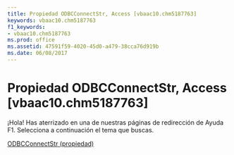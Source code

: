 ```yaml
---
title: Propiedad ODBCConnectStr, Access [vbaac10.chm5187763]
keywords: vbaac10.chm5187763
f1_keywords:
- vbaac10.chm5187763
ms.prod: office
ms.assetid: 47591f59-4020-45d0-a479-38cca76d919b
ms.date: 06/08/2017
---
```





# Propiedad ODBCConnectStr, Access [vbaac10.chm5187763]

¡Hola! Has aterrizado en una de nuestras páginas de redirección de Ayuda F1. Selecciona a continuación el tema que buscas.


 [ODBCConnectStr (propiedad)](http://msdn.microsoft.com/library/odbcconnectstr-property%28Office.15%29.aspx)



